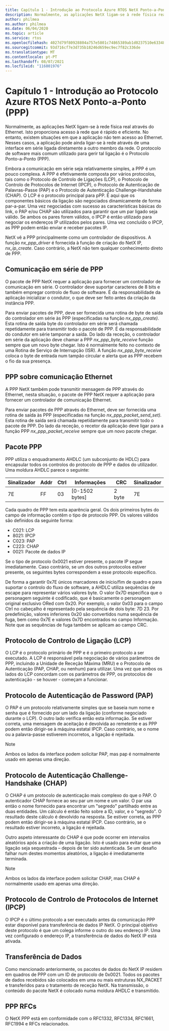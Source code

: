 ```yaml
---
title: Capítulo 1 - Introdução ao Protocolo Azure RTOS NetX Ponto-a-Ponto (PPP)
description: Normalmente, as aplicações NetX ligam-se à rede física real através do Ethernet.
author: philmea
ms.author: philmea
ms.date: 06/04/2020
ms.topic: article
ms.service: rtos
ms.openlocfilehash: 4027d79f80928804a757e5801c74865389ab1d0237510e63348945ebe2b30045
ms.sourcegitcommit: 93d716cf7e3d735b18246d659ec9ec7f82c336de
ms.translationtype: MT
ms.contentlocale: pt-PT
ms.lasthandoff: 08/07/2021
ms.locfileid: "116801976"
---
```

# <a name="chapter-1---introduction-to-the-azure-rtos-netx-point-to-point-protocol-ppp"></a>Capítulo 1 - Introdução ao Protocolo Azure RTOS NetX Ponto-a-Ponto (PPP)

Normalmente, as aplicações NetX ligam-se à rede física real através do Ethernet. Isto proporciona acesso à rede que é rápido e eficiente. No entanto, existem situações em que a aplicação não tem acesso ao Ethernet. Nesses casos, a aplicação pode ainda ligar-se à rede através de uma interface em série ligada diretamente a outro membro da rede. O protocolo de software mais comum utilizado para gerir tal ligação é o Protocolo Ponto-a-Ponto (PPP).

Embora a comunicação em série seja relativamente simples, a PPP é um pouco complexa. A PPP é efetivamente composta por vários protocolos, tais como o Protocolo de Controlo de Ligações (LCP), o Protocolo de Controlo de Protocolos de Internet (IPCP), o Protocolo de Autenticação de Palavras-Passe (PAP) e o Protocolo de Autenticação Challenge-Handshake (CHAP). O LCP é o protocolo principal para pPP. É aqui que os componentes básicos da ligação são negociados dinamicamente de forma par-a-par. Uma vez negociadas com sucesso as características básicas do link, o PAP e/ou CHAP são utilizados para garantir que um par ligado seja válido. Se ambos os pares forem válidos, o IPCP é então utilizado para negociar os endereços IP utilizados pelos pares. Uma vez concluído o IPCP, as PPP podem então enviar e receber pacotes IP.

NetX vê a PPP principalmente como um controlador de dispositivos. A função *nx_ppp_driver* é fornecida à função de criação do NetX IP, *nx_ip_create*. Caso contrário, a NetX não tem qualquer conhecimento direto de PPP.

## <a name="ppp-serial-communication"></a>Comunicação em série de PPP

O pacote de PPP NetX requer a aplicação para fornecer um controlador de comunicação em série. O controlador deve suportar caracteres de 8 bits e também empregar controlo de fluxo de software. É da responsabilidade da aplicação inicializar o condutor, o que deve ser feito antes da criação da instância PPP.

Para enviar pacotes de PPP, deve ser fornecida uma rotina de byte de saída do controlador em série às PPP (especificadas na função *nx_ppp_create).* Esta rotina de saída byte do controlador em série será chamada repetidamente para transmitir todo o pacote de PPP. É da responsabilidade do condutor em série tamponar a saída. Do lado da receção, o controlador em série da aplicação deve chamar a PPP *nx_ppp_byte_receive* função sempre que um novo byte chegar. Isto é normalmente feito no contexto de uma Rotina de Serviço de Interrupção (ISR). A função *nx_ppp_byte_receive* coloca o byte de entrada num tampão circular e alerta que as PPP recebem o fio da sua presença.

## <a name="ppp-over-ethernet-communication"></a>PPP sobre comunicação Ethernet

A PPP NetX também pode transmitir mensagem de PPP através do Ethernet, nesta situação, o pacote de PPP NetX requer a aplicação para fornecer um controlador de comunicação Ethernet.

Para enviar pacotes de PPP através do Ethernet, deve ser fornecida uma rotina de saída às PPP (especificadas na função *nx_ppp_packet_send_set).* Esta rotina de saída será chamada repetidamente para transmitir todo o pacote de PPP. Do lado da receção, o recetor da aplicação deve ligar para a função PPP *nx_ppp_packet_receive* sempre que um novo pacote chegar.

## <a name="ppp-packet"></a>Pacote PPP

PPP utiliza o enquadramento AHDLC (um subconjunto de HDLC) para encapsular todos os controlos do protocolo de PPP e dados do utilizador. Uma moldura AHDLC parece o seguinte:

|**Sinalizador**|**Addr**|**Ctrl**|**Informações**|**CRC**|**Sinalizador**|
|--------|--------|--------|---------------|-------|--------|
|7E |FF|03|[0-1502 bytes]|2 byte| 7E|

Cada quadro de PPP tem esta aparência geral. Os dois primeiros bytes do campo de informação contêm o tipo de protocolo PPP. Os valores válidos são definidos da seguinte forma:

- C021: LCP
- 8021: IPCP
- C023: PAP
- C223: CHAP
- 0021: Pacote de dados IP

Se o tipo de protocolo 0x0021 estiver presente, o pacote IP segue imediatamente. Caso contrário, se um dos outros protocolos estiver presente, os seguintes bytes correspondem a esse protocolo específico.

De forma a garantir 0x7E únicos marcadores de início/fim de quadro e para suportar o controlo do fluxo de software, a AHDLC utiliza sequências de escape para representar vários valores byte. O valor 0x7D especifica que o personagem seguinte é codificado, que é basicamente o personagem original exclusivo ORed com 0x20. Por exemplo, o valor 0x03 para o campo Ctrl no cabeçalho é representado pela sequência de dois byte: 7D 23. Por predefinição, valores inferiores 0x20 são convertidos numa sequência de fuga, bem como 0x7E e valores 0x7D encontrados no campo Informação. Note que as sequências de fuga também se aplicam ao campo CRC.

## <a name="link-control-protocol-lcp"></a>Protocolo de Controlo de Ligação (LCP)

O LCP é o protocolo primário de PPP e é o primeiro protocolo a ser executado. A LCP é responsável pela negociação de vários parâmetros de PPP, incluindo a Unidade de Receção Máxima (MRU) e o Protocolo de Autenticação (PAP, CHAP, ou nenhum) para utilizar. Uma vez que ambos os lados do LCP concordam com os parâmetros de PPP, os protocolos de autenticação - se houver - começam a funcionar.

## <a name="password-authentication-protocol-pap"></a>Protocolo de Autenticação de Password (PAP)

O PAP é um protocolo relativamente simples que se baseia num nome e senha que é fornecido por um lado da ligação (conforme negociado durante o LCP). O outro lado verifica então esta informação. Se estiver correta, uma mensagem de aceitação é devolvida ao remetente e as PPP podem então dirigir-se à máquina estatal IPCP. Caso contrário, se o nome ou a palavra-passe estiverem incorretos, a ligação é rejeitada.

>[!NOTE]
> Ambos os lados da interface podem solicitar PAP, mas pap é normalmente usado em apenas uma direção.

## <a name="challenge-handshake-authentication-protocol-chap"></a>Protocolo de Autenticação Challenge-Handshake (CHAP)

O CHAP é um protocolo de autenticação mais complexo do que o PAP. O autenticador CHAP fornece ao seu par um nome e um valor. O par usa então o nome fornecido para encontrar um "segredo" partilhado entre as duas entidades. Um cálculo é então feito sobre a ID, valor, e o "segredo". O resultado deste cálculo é devolvido na resposta. Se estiver correta, as PPP podem então dirigir-se à máquina estatal IPCP. Caso contrário, se o resultado estiver incorreto, a ligação é rejeitada.

Outro aspeto interessante do CHAP é que pode ocorrer em intervalos aleatórios após a criação de uma ligação. Isto é usado para evitar que uma ligação seja sequestrada – depois de ter sido autenticada. Se um desafio falhar num destes momentos aleatórios, a ligação é imediatamente terminada.

>[!NOTE]
> Ambos os lados da interface podem solicitar CHAP, mas CHAP é normalmente usado em apenas uma direção.

## <a name="internet-protocol-control-protocol-ipcp"></a>Protocolo de Controlo de Protocolos de Internet (IPCP)

O IPCP é o último protocolo a ser executado antes da comunicação PPP estar disponível para transferência de dados IP NetX. O principal objetivo deste protocolo é que um colega informe o outro do seu endereço IP. Uma vez configurado o endereço IP, a transferência de dados do NetX IP está ativada.

## <a name="data-transfer"></a>Transferência de Dados

Como mencionado anteriormente, os pacotes de dados do NetX IP residem em quadros de PPP com um ID de protocolo de 0x0021. Todos os pacotes de dados recebidos são colocados em uma ou mais estruturas NX_PACKET e transferidos para o tratamento de receção NetX. Na transmissão, o conteúdo do pacote NetX é colocado numa moldura AHDLC e transmitido.

## <a name="ppp-rfcs"></a>PPP RFCs

O NetX PPP está em conformidade com o RFC1332, RFC1334, RFC1661, RFC1994 e RFCs relacionados.